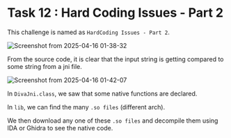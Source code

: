 # Task 12 : Hard Coding Issues - Part 2

This challenge is named as `HardCoding Issues - Part 2`.

![Screenshot from 2025-04-16 01-38-32](https://github.com/user-attachments/assets/bdaf37f1-e0a8-44c2-b0b3-aca94520cd79)

From the source code, it is clear that the input string is getting compared to some string from a jni file.

![Screenshot from 2025-04-16 01-42-07](https://github.com/user-attachments/assets/0dd1bb51-2b35-4ba6-bc32-15f3360bb783)

In `DivaJni.class`, we saw that some native functions are declared.

In `lib`, we can find the many `.so files` (different arch).

We then download any one of these `.so files` and decompile them using IDA or Ghidra to see the native code.
